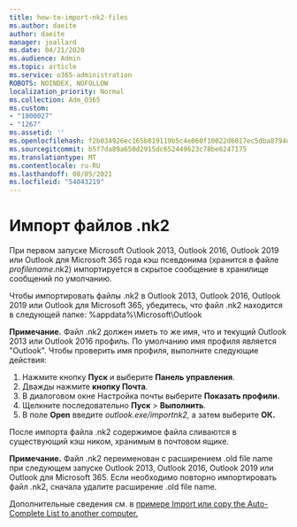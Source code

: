 ```yaml
---
title: how-to-import-nk2-files
ms.author: daeite
author: daeite
manager: joallard
ms.date: 04/21/2020
ms.audience: Admin
ms.topic: article
ms.service: o365-administration
ROBOTS: NOINDEX, NOFOLLOW
localization_priority: Normal
ms.collection: Adm_O365
ms.custom:
- "1800027"
- "1267"
ms.assetid: ''
ms.openlocfilehash: f2b034926ec165b819119b5c4e060f10022d6017ec5dba8794d18ee3e96c709a
ms.sourcegitcommit: b5f7da89a650d2915dc652449623c78be6247175
ms.translationtype: MT
ms.contentlocale: ru-RU
ms.lasthandoff: 08/05/2021
ms.locfileid: "54043219"
---
```

# <a name="how-to-import-nk2-files"></a>Импорт файлов .nk2 

При первом запуске Microsoft Outlook 2013, Outlook 2016, Outlook 2019 или Outlook для Microsoft 365 года кэш псевдонима (хранится в файле *profilename*.nk2) импортируется в скрытое сообщение в хранилище сообщений по умолчанию.

Чтобы импортировать файлы .nk2 в Outlook 2013, Outlook 2016, Outlook 2019 или Outlook для Microsoft 365, убедитесь, что файл .nk2 находится в следующей папке: %appdata%\Microsoft\Outlook

**Примечание.** Файл .nk2 должен иметь то же имя, что и текущий Outlook 2013 или Outlook 2016 профиль. По умолчанию имя профиля является "Outlook". Чтобы проверить имя профиля, выполните следующие действия: 
1. Нажмите кнопку **Пуск** и выберите **Панель управления**.
2. Дважды нажмите **кнопку Почта**.
3. В диалоговом окне Настройка почты выберите **Показать профили.**
4. Щелкните последовательно **Пуск** > **Выполнить**.
5. В поле **Open** введите *outlook.exe/importnk2,* а затем выберите **ОК.** 

После импорта файла .nk2 содержимое файла сливаются в существующий кэш ником, хранимым в почтовом ящике.

**Примечание.** Файл .nk2 переименован с расширением .old file name при следующем запуске Outlook 2013, Outlook 2016, Outlook 2019 или Outlook для Microsoft 365. Если необходимо повторно импортировать файл .nk2, сначала удалите расширение .old file name.

Дополнительные сведения см. в [примере Import или copy the Auto-Complete List to another computer.](https://support.microsoft.com/help/2806550/how-to-import-nk2-files-into-outlook%)